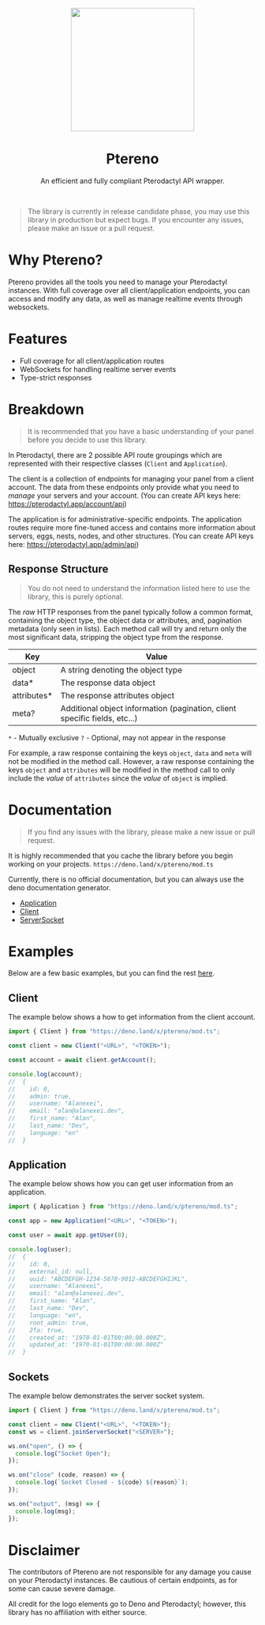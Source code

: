 <p align="center">
  <img width="250" src="https://alanexei.dev/ptereno.png">
</p>
<h1 align="center">Ptereno</h1>
<p align="center">An efficient and fully compliant Pterodactyl API wrapper.</p>

<br />

> The library is currently in release candidate phase, you may use this library in production but expect bugs.
> If you encounter any issues, please make an issue or a pull request.

# Why Ptereno?

Ptereno provides all the tools you need to manage your Pterodactyl instances.
With full coverage over all client/application endpoints, you can access and
modify any data, as well as manage realtime events through websockets.

# Features

- Full coverage for all client/application routes
- WebSockets for handling realtime server events
- Type-strict responses

# Breakdown

> It is recommended that you have a basic understanding of your panel before
> you decide to use this library.

In Pterodactyl, there are 2 possible API route groupings which are represented
with their respective classes (`Client` and `Application`).

The client is a collection of endpoints for managing your panel from a client
account. The data from these endpoints only provide what you need to _manage_
your servers and your account. (You can create API keys here:
https://pterodactyl.app/account/api)

The application is for administrative-specific endpoints. The application routes
require more fine-tuned access and contains more information about servers, eggs,
nests, nodes, and other structures. (You can create API keys here:
https://pterodactyl.app/admin/api)

## Response Structure

> You do not need to understand the information listed here to use the
> library, this is purely optional.

The *raw* HTTP responses from the panel typically follow a common format,
containing the object type, the object data or attributes, and, pagination metadata (only seen in lists). Each method call will try
and return only the most significant data, stripping the object type 
from the response.

Key | Value
--- | -----
object | A string denoting the object type
data* | The response data object
attributes* | The response attributes object
meta? | Additional object information (pagination, client specific fields, etc...)

`*` - Mutually exclusive
`?` - Optional, may not appear in the response

For example, a raw response containing the keys `object`, `data` and `meta` will not be modified in the method call.
However, a raw response containing the keys `object` and `attributes` will
be modified in the method call to only include the *value* of `attributes`
since the *value* of `object` is implied. 


# Documentation

> If you find any issues with the library, please make a new issue or pull request.

It is highly recommended that you cache the library before you begin working on your projects. `https://deno.land/x/ptereno/mod.ts`

Currently, there is no official documentation, but you can always use the deno documentation generator.

- [Application](https://doc.deno.land/https/deno.land/x/ptereno/lib/models/Application.ts)
- [Client](https://doc.deno.land/https/deno.land/x/ptereno/lib/models/Client.ts)
- [ServerSocket](https://doc.deno.land/https/deno.land/x/ptereno/lib/models/ServerSocket.ts)

# Examples

Below are a few basic examples, but you can find the rest [here](https://github.com/Alanexei/Ptereno/tree/master/examples).

## Client

The example below shows a how to get information from the client account.

```ts
import { Client } from "https://deno.land/x/ptereno/mod.ts";

const client = new Client("<URL>", "<TOKEN>");

const account = await client.getAccount();

console.log(account);
//  {
//    id: 0,
//    admin: true,
//    username: "Alanexei",
//    email: "alan@alanexei.dev",
//    first_name: "Alan",
//    last_name: "Dev",
//    language: "en"
//  }
```

## Application

The example below shows how you can get user information from an application.

```ts
import { Application } from "https://deno.land/x/ptereno/mod.ts";

const app = new Application("<URL>", "<TOKEN>");

const user = await app.getUser(0);

console.log(user);
//  {
//    id: 0,
//    external_id: null,
//    uuid: "ABCDEFGH-1234-5678-9012-ABCDEFGHIJKL",
//    username: "Alanexei",
//    email: "alan@alanexei.dev",
//    first_name: "Alan",
//    last_name: "Dev",
//    language: "en",
//    root_admin: true,
//    2fa: true,
//    created_at: "1970-01-01T00:00:00.000Z",
//    updated_at: "1970-01-01T00:00:00.000Z"
//  }
```

## Sockets

The example below demonstrates the server socket system.

```ts
import { Client } from "https://deno.land/x/ptereno/mod.ts";

const client = new Client("<URL>", "<TOKEN>");
const ws = client.joinServerSocket("<SERVER>");

ws.on("open", () => {
  console.log("Socket Open");
});

ws.on("close" (code, reason) => {
  console.log(`Socket Closed - ${code} ${reason}`);
});

ws.on("output", (msg) => {
  console.log(msg);
});
```

# Disclaimer

The contributors of Ptereno are not responsible for any damage you cause
on your Pterodactyl instances. Be cautious of certain endpoints, as for some
can cause severe damage.

All credit for the logo elements go to Deno and Pterodactyl; however, this
library has no affiliation with either source.
